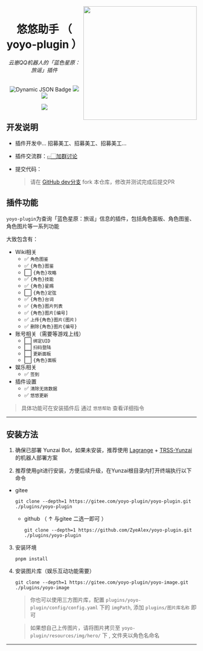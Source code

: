 <img decoding="async" align=right src="https://gitee.com/yoyo-plugin/yoyo-icon/raw/master/tex_icon_hero_l_101003.png" width="300px">


# <div align="center">悠悠助手 （ yoyo-plugin ）</div>

<div align="center"> <i>云崽QQ机器人的「蓝色星原：旅谣」插件</i> </div>
<br/>
<div align="center">

![Dynamic JSON Badge](https://img.shields.io/badge/dynamic/json?url=https%3A%2F%2Fraw.githubusercontent.com%2FZyeAlex%2Fyoyo-plugin%2Frefs%2Fheads%2Fmaster%2Fpackage.json&query=%24.version&label=最新版本)
[<img src="https://img.shields.io/badge/插件交流群-991709221-blue" />](https://qm.qq.com/q/y37cqiS4Ks)
<img src="https://gitee.com/yoyo-plugin/yoyo-plugin/badge/star.svg"/>

</div>
<div align="center"><img src="https://api.moedog.org/count/@ZyeAlex.readme"  /></div>



## 开发说明

- 插件开发中... 招募美工、招募美工、招募美工...

- 插件交流群：[👉🏻加群讨论](https://qm.qq.com/q/Mk3jyhIqSm)

- 提交代码：

  > 请在 [GitHub dev分支](https://github.com/ZyeAlex/yoyo-plugin/tree/dev)  fork 本仓库，修改并测试完成后提交PR



## 插件功能

`yoyo-plugin`为查询「蓝色星原：旅谣」信息的插件，包括角色面板、角色图鉴、角色图片等一系列功能
<!-- ✅⬜️ -->
大致包含有：
- Wiki相关
  - ✅ `角色图鉴` 
  - ✅ `{角色}图鉴`  
  - ⬜️ `{角色}攻略`
  - ✅ `{角色}技能`
  - ✅ `{角色}星赐`
  - ⬜️ `{角色}定弦`
  - ✅ `{角色}台词`
  - ✅ `{角色}图片列表`
  - ✅ `{角色}图片[编号]`
  - ✅ `上传{角色}图片(图片)`
  - ✅ `删除{角色}图片{编号}`
- 账号相关（需要等游戏上线）
  - ⬜️ `绑定UID`
  - ⬜️ `扫码登陆`
  - ⬜️ `更新面板`
  - ⬜️ `{角色}面板`
- 娱乐相关
  - ✅ `签到`
- 插件设置
  - ✅ `清除无效数据`
  - ✅ `悠悠更新`

> 具体功能可在安装插件后 通过 `悠悠帮助` 查看详细指令

---

## 安装方法 

1. 确保已部署 Yunzai Bot，如果未安装，推荐使用 [Lagrange](https://lgr.928100.xyz/docs/Win.html) + [TRSS-Yunzai](https://gitee.com/TimeRainStarSky/Yunzai) 的机器人部署方案

2. 推荐使用git进行安装，方便后续升级，在Yunzai根目录内打开终端执行以下命令
  - gitee

    ```shell
    git clone --depth=1 https://gitee.com/yoyo-plugin/yoyo-plugin.git ./plugins/yoyo-plugin
    ```
    - github （ ↑ 与gitee 二选一即可 ）
      ```shell
      git clone --depth=1 https://github.com/ZyeAlex/yoyo-plugin.git ./plugins/yoyo-plugin
      ```

3. 安装环境
    ```shell
    pnpm install
    ```

4. 安装图片库（娱乐互动功能需要）

    ```shell
    git clone --depth=1 https://gitee.com/yoyo-plugin/yoyo-image.git ./plugins/yoyo-image
    ```
    > 你也可以使用三方图片库，配置 `plugins/yoyo-plugin/config/config.yaml` 下的 `imgPath`, 添加 `plugins/图片库名称` 即可

    > 如果想自己上传图片，请将图片拷贝至 `yoyo-plugin/resources/img/hero/` 下 , 文件夹以角色名命名


---



<!-- ALL-CONTRIBUTORS-LIST:START - Do not remove or modify this section -->
<!-- prettier-ignore-start -->
<!-- markdownlint-disable -->

<!-- markdownlint-restore -->
<!-- prettier-ignore-end -->

<!-- ALL-CONTRIBUTORS-LIST:END -->

